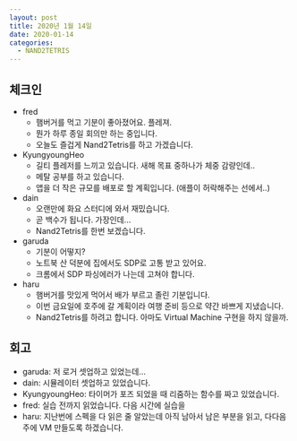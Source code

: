 ```yaml
---
layout: post
title: 2020년 1월 14일
date: 2020-01-14
categories:
  - NAND2TETRIS
---
```


## 체크인

- fred
  - 햄버거를 먹고 기분이 좋아졌어요. 플레져.
  - 뭔가 하루 종일 회의만 하는 중입니다.
  - 오늘도 즐겁게 Nand2Tetris를 하고 가겠습니다.
- KyungyoungHeo
  - 길티 플레저를 느끼고 있습니다. 새해 목표 중하나가 체중 감량인데..
  - 메탈 공부를 하고 있습니다.
  - 앱을 더 작은 규모를 배포로 할 계획입니다. (애플이 허락해주는 선에서..)
- dain
  - 오랜만에 화요 스터디에 와서 재밌습니다.
  - 곧 백수가 됩니다. 가장인데...
  - Nand2Tetris를 한번 보겠습니다.
- garuda
  - 기분이 어떻지?
  - 노트북 산 덕분에 집에서도 SDP로 고통 받고 있어요.
  - 크롬에서 SDP 파싱에러가 나는데 고쳐야 합니다.
- haru
  - 햄버거를 맛있게 먹어서 배가 부르고 졸린 기분입니다.
  - 이번 금요일에 호주에 갈 계획이라 여행 준비 등으로 약간 바쁘게 지냈습니다.
  - Nand2Tetris를 하려고 합니다. 아마도 Virtual Machine 구현을 하지 않을까.

## 회고

- garuda: 저 로거 셋업하고 있었는데...
- dain: 시뮬레이터 셋업하고 있었습니다.
- KyungyoungHeo: 타이머가 포즈 되었을 때 리줌하는 함수를 짜고 있었습니다.
- fred: 실습 전까지 읽었습니다. 다음 시간에 실습을
- haru: 지난번에 스펙을 다 읽은 줄 알았는데 아직 남아서 남은 부분을 읽고, 다다음 주에 VM 만들도록 하겠습니다.
